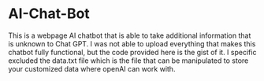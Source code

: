 # AI-Chat-Bot
This is a webpage AI chatbot that is able to take additional information that is unknown to Chat GPT. I was not able to upload everything that makes this chatbot fully functional, but the code provided here is the gist of it. I specific excluded the data.txt file which is the file that can be manipulated 
to store your customized data where openAI can work with. 

